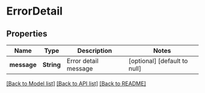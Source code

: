 # ErrorDetail

## Properties

| Name        | Type       | Description          | Notes                        |
| ----------- | ---------- | -------------------- | ---------------------------- |
| **message** | **String** | Error detail message | [optional] [default to null] |

[[Back to Model list]](../README.md#documentation-for-models) [[Back to API list]](../README.md#documentation-for-api-endpoints) [[Back to README]](../README.md)
